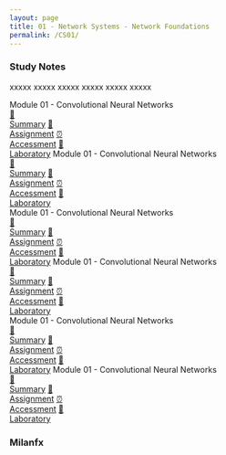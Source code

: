 ```yaml
---
layout: page
title: 01 - Network Systems - Network Foundations
permalink: /CS01/
---
```


<h3>Study Notes</h3>

xxxxx xxxxx xxxxx xxxxx xxxxx xxxxx

<div>
  <span class="btn spec1"><span class="btn spec2">Module 01 - Convolutional Neural Networks</span>
  <br>
  <a href="/03-MSCS-Courses/CS01/M1/" class="btn icon1">📝<br>Summary</a>
  <a href="/03-MSCS-Courses/CS01/M1/" class="btn icon2">📖<br>Assignment</a>
  <a href="/03-MSCS-Courses/CS01/M1/" class="btn icon3">⏰<br>Accessment</a>
  <a href="/03-MSCS-Courses/CS01/M1/" class="btn icon4">📂<br>Laboratory</a>
  </span>
  <span class="btn spec1"><span class="btn spec2">Module 01 - Convolutional Neural Networks</span>
  <br>
  <a href="/03-MSCS-Courses/CS01/M1/" class="btn icon1">📝<br>Summary</a>
  <a href="/03-MSCS-Courses/CS01/M1/" class="btn icon2">📖<br>Assignment</a>
  <a href="/03-MSCS-Courses/CS01/M1/" class="btn icon3">⏰<br>Accessment</a>
  <a href="/03-MSCS-Courses/CS01/M1/" class="btn icon4">📂<br>Laboratory</a>
  </span>
</div>

<div>
  <span class="btn spec1"><span class="btn spec2">Module 01 - Convolutional Neural Networks</span>
  <br>
  <a href="/03-MSCS-Courses/CS01/M1/" class="btn icon1">📝<br>Summary</a>
  <a href="/03-MSCS-Courses/CS01/M1/" class="btn icon2">📖<br>Assignment</a>
  <a href="/03-MSCS-Courses/CS01/M1/" class="btn icon3">⏰<br>Accessment</a>
  <a href="/03-MSCS-Courses/CS01/M1/" class="btn icon4">📂<br>Laboratory</a>
  </span>
  <span class="btn spec1"><span class="btn spec2">Module 01 - Convolutional Neural Networks</span>
  <br>
  <a href="/03-MSCS-Courses/CS01/M1/" class="btn icon1">📝<br>Summary</a>
  <a href="/03-MSCS-Courses/CS01/M1/" class="btn icon2">📖<br>Assignment</a>
  <a href="/03-MSCS-Courses/CS01/M1/" class="btn icon3">⏰<br>Accessment</a>
  <a href="/03-MSCS-Courses/CS01/M1/" class="btn icon4">📂<br>Laboratory</a>
  </span>
</div>

<div>
  <span class="btn spec1"><span class="btn spec2">Module 01 - Convolutional Neural Networks</span>
  <br>
  <a href="/03-MSCS-Courses/CS01/M1/" class="btn icon1">📝<br>Summary</a>
  <a href="/03-MSCS-Courses/CS01/M1/" class="btn icon2">📖<br>Assignment</a>
  <a href="/03-MSCS-Courses/CS01/M1/" class="btn icon3">⏰<br>Accessment</a>
  <a href="/03-MSCS-Courses/CS01/M1/" class="btn icon4">📂<br>Laboratory</a>
  </span>
  <span class="btn spec1"><span class="btn spec2">Module 01 - Convolutional Neural Networks</span>
  <br>
  <a href="/03-MSCS-Courses/CS01/M1/" class="btn icon1">📝<br>Summary</a>
  <a href="/03-MSCS-Courses/CS01/M1/" class="btn icon2">📖<br>Assignment</a>
  <a href="/03-MSCS-Courses/CS01/M1/" class="btn icon3">⏰<br>Accessment</a>
  <a href="/03-MSCS-Courses/CS01/M1/" class="btn icon4">📂<br>Laboratory</a>
  </span>
</div>

<h3>Milanfx</h3>
